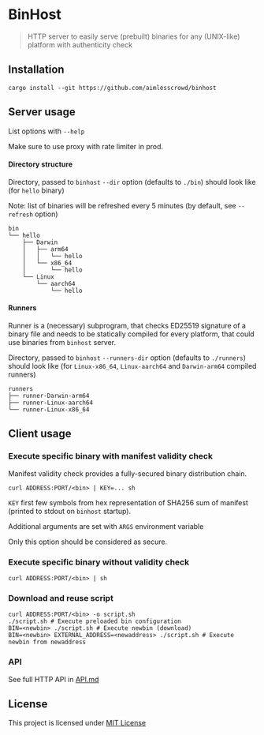 # BinHost

> HTTP server to easily serve (prebuilt) binaries for any (UNIX-like) platform with authenticity check

## Installation

```shell
cargo install --git https://github.com/aimlesscrowd/binhost
```

## Server usage

List options with `--help`

Make sure to use proxy with rate limiter in prod.

#### Directory structure

Directory, passed to `binhost` `--dir` option (defaults to `./bin`) should look like (for `hello` binary)

Note: list of binaries will be refreshed every 5 minutes (by default, see `--refresh` option)

```tree
bin
└── hello
    ├── Darwin
    │   ├── arm64
    │   │   └── hello
    │   └── x86_64
    │       └── hello
    └── Linux
        └── aarch64
            └── hello
```

#### Runners

Runner is a (necessary) subprogram, that checks ED25519 signature of a binary file and needs to be statically compiled for every platform, that could use binaries from `binhost` server. 

Directory, passed to `binhost` `--runners-dir` option (defaults to `./runners`) should look like (for `Linux-x86_64`, `Linux-aarch64` and `Darwin-arm64` compiled runners)

```tree
runners
├── runner-Darwin-arm64
├── runner-Linux-aarch64
└── runner-Linux-x86_64
```

## Client usage

### Execute specific binary <bin> with manifest validity check

Manifest validity check provides a fully-secured binary distribution chain.

```shell
curl ADDRESS:PORT/<bin> | KEY=... sh
```

`KEY` first few symbols from hex representation of SHA256 sum of manifest (printed to stdout on `binhost` startup).

Additional arguments are set with `ARGS` environment variable

Only this option should be considered as secure.

### Execute specific binary <bin> without validity check

```shell
curl ADDRESS:PORT/<bin> | sh
```

### Download and reuse script

```shell
curl ADDRESS:PORT/<bin> -o script.sh
./script.sh # Execute preloaded bin configuration
BIN=<newbin> ./script.sh # Execute newbin (download)
BIN=<newbin> EXTERNAL_ADDRESS=<newaddress> ./script.sh # Execute newbin from newaddress
```

### API

See full HTTP API in [API.md](./API.md)

## License

This project is licensed under [MIT License](./LICENSE)